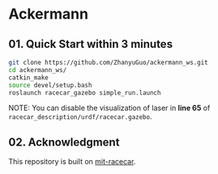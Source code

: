 # Ackermann

## 01. Quick Start within 3 minutes

```bash
git clone https://github.com/ZhanyuGuo/ackermann_ws.git
cd ackermann_ws/
catkin_make
source devel/setup.bash
roslaunch racecar_gazebo simple_run.launch
```

NOTE: You can disable the visualization of laser in **line 65** of `racecar_description/urdf/racecar.gazebo`.

## 02. Acknowledgment

This repository is built on [mit-racecar](https://github.com/mit-racecar).
